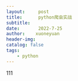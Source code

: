 ```yaml
---
layout:     post
title:      python爬虫实战
subtitle:   
date:       2022-7-25
author:    xuoneyuan
header-img: 
catalog: false
tags:
    - python
---
```


111
